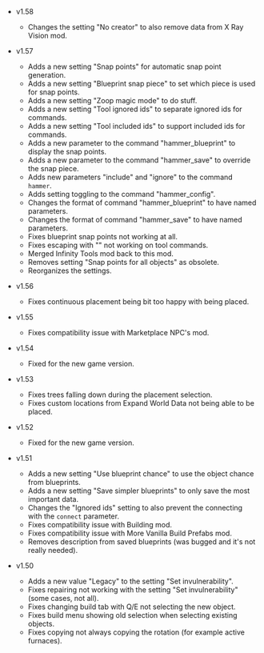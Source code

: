 - v1.58
  - Changes the setting "No creator" to also remove data from X Ray Vision mod.

- v1.57
  - Adds a new setting "Snap points" for automatic snap point generation.
  - Adds a new setting "Blueprint snap piece" to set which piece is used for snap points.
  - Adds a new setting "Zoop magic mode" to do stuff.
  - Adds a new setting "Tool ignored ids" to separate ignored ids for commands.
  - Adds a new setting "Tool included ids" to support included ids for commands.
  - Adds a new parameter to the command "hammer_blueprint" to display the snap points.
  - Adds a new parameter to the command "hammer_save" to override the snap piece.
  - Adds new parameters "include" and "ignore" to the command `hammer`.
  - Adds setting toggling to the command "hammer_config".
  - Changes the format of command "hammer_blueprint" to have named parameters.
  - Changes the format of command "hammer_save" to have named parameters.
  - Fixes blueprint snap points not working at all.
  - Fixes escaping with "" not working on tool commands.
  - Merged Infinity Tools mod back to this mod.
  - Removes setting "Snap points for all objects" as obsolete.
  - Reorganizes the settings.

- v1.56
  - Fixes continuous placement being bit too happy with being placed.

- v1.55
  - Fixes compatibility issue with Marketplace NPC's mod.

- v1.54
  - Fixed for the new game version.

- v1.53
  - Fixes trees falling down during the placement selection.
  - Fixes custom locations from Expand World Data not being able to be placed.

- v1.52
  - Fixed for the new game version.

- v1.51
  - Adds a new setting "Use blueprint chance" to use the object chance from blueprints.
  - Adds a new setting "Save simpler blueprints" to only save the most important data.
  - Changes the "Ignored ids" setting to also prevent the connecting with the `connect` parameter.
  - Fixes compatibility issue with Building mod.
  - Fixes compatibility issue with More Vanilla Build Prefabs mod.
  - Removes description from saved blueprints (was bugged and it's not really needed).

- v1.50
  - Adds a new value "Legacy" to the setting "Set invulnerability".
  - Fixes repairing not working with the setting "Set invulnerability" (some cases, not all).
  - Fixes changing build tab with Q/E not selecting the new object.
  - Fixes build menu showing old selection when selecting existing objects.
  - Fixes copying not always copying the rotation (for example active furnaces).
